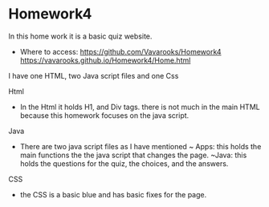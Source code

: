 # Homework4

In this home work it is a basic quiz website.

  - Where to access: 
    https://github.com/Vavarooks/Homework4
    https://vavarooks.github.io/Homework4/Home.html

I have one HTML, two Java script files and one Css

Html
  - In the Html it holds H1, and Div tags. there is not much in the main HTML because this homework focuses on the java script.

Java
  - There are two java script files as I have mentioned
    ~ Apps: this holds the main functions the the java script that changes the page.
    ~Java: this holds the questions for the quiz, the choices, and the answers.

CSS
  - the CSS is a basic blue and has basic fixes for the page.
